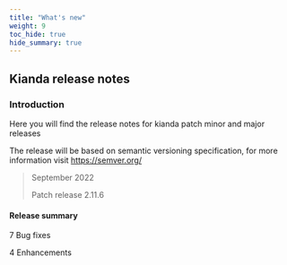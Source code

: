 ```yaml
---
title: "What's new"
weight: 9
toc_hide: true
hide_summary: true
---
```




## Kianda release notes

### Introduction

Here you will find the release notes for kianda patch minor and major releases 

The release will be based on semantic versioning specification, for more information visit https://semver.org/

> September 2022
>
> Patch release 2.11.6

#### Release summary

 7 Bug fixes         <i class="fa fa-wrench" style="color:lightgray"></i>

4 Enhancements  <i class="fa fa-star" style="color:orange"></i> &nbsp; 


